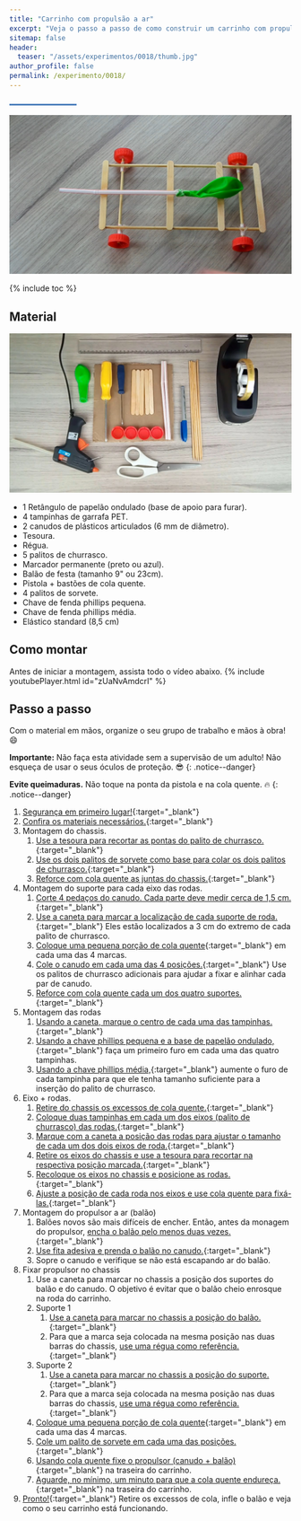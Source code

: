 ```yaml
---
title: "Carrinho com propulsão a ar"
excerpt: "Veja o passo a passo de como construir um carrinho com propulsão a ar."
sitemap: false
header: 
  teaser: "/assets/experimentos/0018/thumb.jpg" 
author_profile: false
permalink: /experimento/0018/
---
```

![Linha separadora](/assets/images/line.jpg)

![Spinner LED](/assets/experimentos/0018/thumb.jpg)

{% include toc %}

## Material
![Materiais para a construção do pião](/assets/experimentos/0018/materiais.jpg)
* 1 Retângulo de papelão ondulado (base de apoio para furar).
* 4 tampinhas de garrafa PET.
* 2 canudos de plásticos articulados (6 mm de diâmetro).
* Tesoura.
* Régua.
* 5 palitos de churrasco.
* Marcador permanente (preto ou azul).
* Balão de festa (tamanho 9" ou 23cm).
* Pistola + bastões de cola quente.
* 4 palitos de sorvete.
* Chave de fenda phillips pequena.
* Chave de fenda phillips média.
* Elástico standard (8,5 cm)

## Como montar
Antes de iniciar a montagem, assista todo o vídeo abaixo.
{% include youtubePlayer.html id="zUaNvAmdcrI" %}

## Passo a passo
Com o material em mãos, organize o seu grupo de trabalho e mãos à obra! :smile:

**Importante:** Não faça esta atividade sem a supervisão de um adulto! Não esqueça de usar o seus óculos de proteção. :sunglasses: 
{: .notice--danger}

**Evite queimaduras.** Não toque na ponta da pistola e na cola quente. :fire:
{: .notice--danger}

1. [Segurança em primeiro lugar!](https://youtu.be/jtOXV86EMvY){:target="_blank"}
1. [Confira os materiais necessários.](https://youtu.be/jtOXV86EMvY?t=5){:target="_blank"}
1. Montagem do chassis.
   1. [Use a tesoura para recortar as pontas do palito de churrasco.](https://youtu.be/jtOXV86EMvY?t=31){:target="_blank"}
   1. [Use os dois palitos de sorvete como base para colar os dois palitos de churrasco.](https://youtu.be/jtOXV86EMvY?t=73){:target="_blank"}
   1. [Reforce com cola quente as juntas do chassis.](https://youtu.be/jtOXV86EMvY?t=126){:target="_blank"}
1. Montagem do suporte para cada eixo das rodas.
   1. [Corte 4 pedaços do canudo. Cada parte deve medir cerca de 1,5 cm.](https://youtu.be/jtOXV86EMvY?t=147){:target="_blank"}
   1. [Use a caneta para marcar a localização de cada suporte de roda.](https://youtu.be/jtOXV86EMvY?t=188){:target="_blank"} Eles estão localizados a 3 cm do extremo de cada palito de churrasco.
   1. [Coloque uma pequena porção de cola quente](https://youtu.be/jtOXV86EMvY?t=218){:target="_blank"} em cada uma das 4 marcas.
   1. [Cole o canudo em cada uma das 4 posições.](https://youtu.be/jtOXV86EMvY?t=234){:target="_blank"} Use os palitos de churrasco adicionais para ajudar a fixar e alinhar cada par de canudo.
   1. [Reforce com cola quente cada um dos quatro suportes.](https://youtu.be/jtOXV86EMvY?t=263){:target="_blank"}
1. Montagem das rodas
   1. [Usando a caneta, marque o centro de cada uma das tampinhas.](https://youtu.be/jtOXV86EMvY?t=287){:target="_blank"}
   1. [Usando a chave phillips pequena e a base de papelão ondulado,](https://youtu.be/jtOXV86EMvY?t=361){:target="_blank"} faça um primeiro furo em cada uma das quatro tampinhas.
   1. [Usando a chave phillips média,](https://youtu.be/jtOXV86EMvY?t=417){:target="_blank"} aumente o furo de cada tampinha para que ele tenha tamanho suficiente para a inserção do palito de churrasco.
1. Eixo + rodas.
   1. [Retire do chassis os excessos de cola quente.](https://youtu.be/jtOXV86EMvY?t=506){:target="_blank"}
   1. [Coloque duas tampinhas em cada um dos eixos (palito de churrasco) das rodas.](https://youtu.be/jtOXV86EMvY?t=520){:target="_blank"}
   1. [Marque com a caneta a posição das rodas para ajustar o tamanho de cada um dos dois eixos de roda.](https://youtu.be/jtOXV86EMvY?t=558){:target="_blank"}
   1. [Retire os eixos do chassis e use a tesoura para recortar na respectiva posição marcada.](https://youtu.be/jtOXV86EMvY?t=565){:target="_blank"}
   1. [Recoloque os eixos no chassis e posicione as rodas.](https://youtu.be/jtOXV86EMvY?t=603){:target="_blank"}
   1. [Ajuste a posição de cada roda nos eixos e use cola quente para fixá-las.](https://youtu.be/jtOXV86EMvY?t=632){:target="_blank"}
1. Montagem do propulsor a ar (balão)
   1. Balões novos são mais difíceis de encher. Então, antes da monagem do propulsor, [encha o balão pelo menos duas vezes.](https://youtu.be/jtOXV86EMvY?t=687){:target="_blank"}
   1. [Use fita adesiva e prenda o balão no canudo.](https://youtu.be/jtOXV86EMvY?t=703){:target="_blank"}
   1. Sopre o canudo e verifique se não está escapando ar do balão.
1. Fixar propulsor no chassis
   1. Use a caneta para marcar no chassis a posição dos suportes do balão e do canudo. O objetivo é evitar que o balão cheio enrosque na roda do carrinho.
   1. Suporte 1
      1. [Use a caneta para marcar no chassis a posição do balão.](https://youtu.be/jtOXV86EMvY?t=766){:target="_blank"}
      1. Para que a marca seja colocada na mesma posição nas duas barras do chassis, [use uma régua como referência.](https://youtu.be/jtOXV86EMvY?t=779){:target="_blank"}
   1. Suporte 2
      1. [Use a caneta para marcar no chassis a posição do suporte.](https://youtu.be/jtOXV86EMvY?t=796){:target="_blank"}
      1. Para que a marca seja colocada na mesma posição nas duas barras do chassis, [use uma régua como referência.](https://youtu.be/jtOXV86EMvY?t=804){:target="_blank"}
   1. [Coloque uma pequena porção de cola quente](https://youtu.be/jtOXV86EMvY?t=817){:target="_blank"} em cada uma das 4 marcas.
   1. [Cole um palito de sorvete em cada uma das posições.](https://youtu.be/jtOXV86EMvY?t=833){:target="_blank"}
   1. [Usando cola quente fixe o propulsor (canudo + balão)](https://youtu.be/jtOXV86EMvY?t=848){:target="_blank"} na traseira do carrinho.
   1. [Aguarde, no mínimo, um minuto para que a cola quente endureça.](https://youtu.be/jtOXV86EMvY?t=869){:target="_blank"} na traseira do carrinho.
1. [Pronto!](https://youtu.be/jtOXV86EMvY?t=897){:target="_blank"} Retire os excessos de cola, infle o balão e veja como o seu carrinho está funcionando.